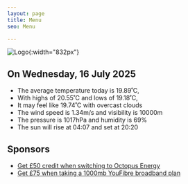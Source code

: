 ```yaml
---
layout: page
title: Menu
seo: Menu

---
```


![Logo](/images/logo.jpg){:width="832px"}

<!-- weather_marker starts -->
## On Wednesday, 16 July 2025

- The average temperature today is 19.89˚C,
- With highs of 20.55˚C and lows of 19.18˚C,
- It may feel like 19.74˚C with overcast clouds
- The wind speed is 1.34m/s and visibility is 10000m
- The pressure is 1017hPa and humidity is 69%
- The sun will rise at 04:07 and set at 20:20

<!-- weather_marker ends -->

## Sponsors

- [Get £50 credit when switching to Octopus Energy](https://bit.ly/3oD1nnS)
- [Get £75 when taking a 1000mb YouFibre broadband plan](https://aklam.io/91zWhU?)
